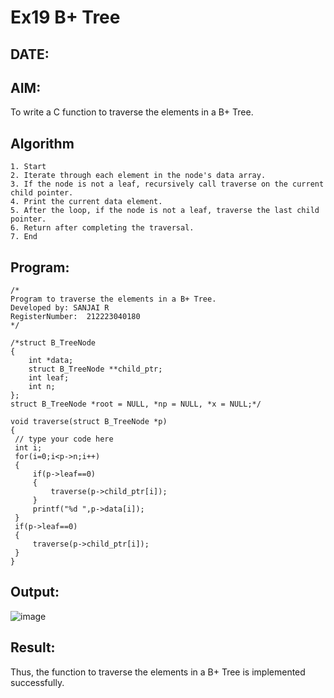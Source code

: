 # Ex19 B+ Tree
## DATE:
## AIM:
To write a C function to traverse the elements in a B+ Tree.

## Algorithm
```
1. Start 
2. Iterate through each element in the node's data array. 
3. If the node is not a leaf, recursively call traverse on the current child pointer. 
4. Print the current data element. 
5. After the loop, if the node is not a leaf, traverse the last child pointer. 
6. Return after completing the traversal. 
7. End
``` 
## Program:
```
/*
Program to traverse the elements in a B+ Tree.
Developed by: SANJAI R 
RegisterNumber:  212223040180
*/
```
```
/*struct B_TreeNode
{
    int *data;
    struct B_TreeNode **child_ptr;
    int leaf;
    int n;
};
struct B_TreeNode *root = NULL, *np = NULL, *x = NULL;*/

void traverse(struct B_TreeNode *p)
{
 // type your code here 
 int i;
 for(i=0;i<p->n;i++)
 {
     if(p->leaf==0)
     {
         traverse(p->child_ptr[i]);
     }
     printf("%d ",p->data[i]);
 }
 if(p->leaf==0)
 {
     traverse(p->child_ptr[i]);
 }
}
```
## Output:
![image](https://github.com/user-attachments/assets/82ee6d8d-2c72-4dbf-aed6-a7ca33634c23)

## Result:
Thus, the function to traverse the elements in a B+ Tree is implemented successfully.
